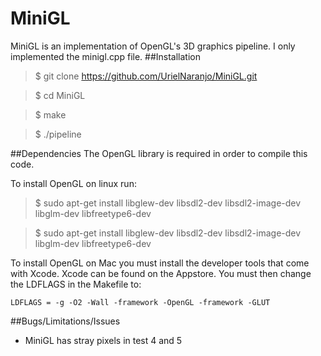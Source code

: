 # MiniGL
MiniGL is an implementation of OpenGL's 3D graphics pipeline. I only implemented the minigl.cpp file.
##Installation

>$ git clone https://github.com/UrielNaranjo/MiniGL.git

>$ cd MiniGL

>$ make

>$ ./pipeline 

##Dependencies
The OpenGL library is required in order to compile this code.
   
To install OpenGL on linux run: 
>$ sudo apt-get install libglew-dev libsdl2-dev libsdl2-image-dev libglm-dev libfreetype6-dev

>$ sudo apt-get install libglew-dev libsdl2-dev libsdl2-image-dev libglm-dev libfreetype6-dev

To install OpenGL on Mac you must install the developer tools that come with Xcode. Xcode can be found on the Appstore.
You must then change the LDFLAGS in the Makefile to: 
```
LDFLAGS = -g -O2 -Wall -framework -OpenGL -framework -GLUT   
```
##Bugs/Limitations/Issues
* MiniGL has stray pixels in test 4 and 5
